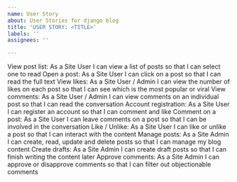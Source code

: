 ```yaml
---
name: User Story
about: User Stories for django blog
title: 'USER STORY: <TITLE>'
labels: ''
assignees: ''

---
```


View post list: As a Site User I can view a list of posts so that I can select one to read
Open a post: As a Site User I can click on a post so that I can read the full text
View likes: As a Site User / Admin I can view the number of likes on each post so that I can see which is the most popular or viral
View comments: As a Site User / Admin I can view comments on an individual post so that I can read the conversation
Account registration: As a Site User I can register an account so that I can comment and like
Comment on a post: As a Site User I can leave comments on a post so that I can be involved in the conversation
Like / Unlike: As a Site User I can like or unlike a post so that I can interact with the content
Manage posts: As a Site Admin I can create, read, update and delete posts so that I can manage my blog content
Create drafts: As a Site Admin I can create draft posts so that I can finish writing the content later
Approve comments: As a Site Admin I can approve or disapprove comments so that I can filter out objectionable comments

